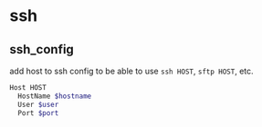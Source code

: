 # ssh

## ssh_config

add host to ssh config to be able to use `ssh HOST`, `sftp HOST`, etc.

```sh
Host HOST
  HostName $hostname
  User $user
  Port $port
```
